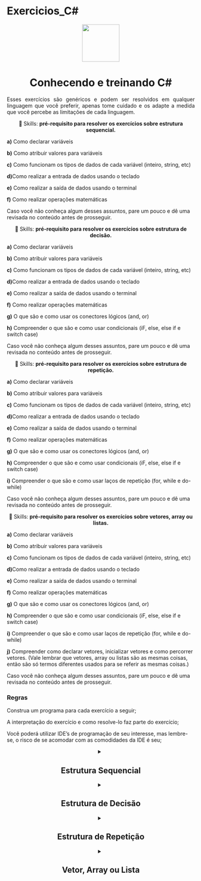 # Exercicios_C#          
 <div align="center">
<img src="https://user-images.githubusercontent.com/116441568/233223842-178c5b4f-ff74-4979-808e-68ec1ff51c29.jpg" width="100px" />
</div>
              

<h1 align="center">Conhecendo e treinando C#</h1>


<p align="justify">Esses exercícios são genéricos e podem ser resolvidos em qualquer linguagem que você preferir, apenas tome cuidado e os adapte a medida que você percebe as limitações de cada linguagem.</p>
<p align="center">
  💼 Skills: <strong>pré-requisito para resolver os exercícios sobre estrutura sequencial.</strong>
</p>

<p align="left">
<strong>  a)</strong> Como declarar variáveis
</p>
<p align="left">
<strong>  b)</strong> Como atribuir valores para variáveis
</p>
<p align="left">
<strong>  c)</strong> Como funcionam os tipos de dados de cada variável (inteiro, string, etc)
</p>
<p align="left">
 <strong> d)</strong>Como realizar a entrada de dados usando o teclado 
</p>
<p align="left">
 <strong> e)</strong> Como realizar a saída de dados usando o terminal
</p>
<p align="left">
 <strong> f)</strong> Como realizar operações matemáticas
</p>
<p>Caso você não conheça algum desses assuntos, pare um pouco e dê uma revisada no conteúdo antes de prosseguir.</p>

<p align="center">
  💼 Skills: <strong>pré-requisito para resolver os exercícios sobre estrutura de decisão.</strong>
</p>

<p align="left">
<strong>  a)</strong> Como declarar variáveis
</p>
<p align="left">
<strong>  b)</strong> Como atribuir valores para variáveis
</p>
<p align="left">
<strong>  c)</strong> Como funcionam os tipos de dados de cada variável (inteiro, string, etc)
</p>
<p align="left">
 <strong> d)</strong>Como realizar a entrada de dados usando o teclado 
</p>
<p align="left">
 <strong> e)</strong> Como realizar a saída de dados usando o terminal
</p>
<p align="left">
 <strong> f)</strong> Como realizar operações matemáticas
</p>
<p align="left">
 <strong> g)</strong> O que são e como usar os conectores lógicos (and, or)
</p>
<p align="left">
 <strong> h)</strong> Compreender o que são e como usar condicionais (iF, else, else if e switch case)
</p>
<p>Caso você não conheça algum desses assuntos, pare um pouco e dê uma revisada no conteúdo antes de prosseguir.</p>

<p align="center">
  💼 Skills: <strong>pré-requisito para resolver os exercícios sobre estrutura de repetição.</strong>
</p>

<p align="left">
<strong>  a)</strong> Como declarar variáveis
</p>
<p align="left">
<strong>  b)</strong> Como atribuir valores para variáveis
</p>
<p align="left">
<strong>  c)</strong> Como funcionam os tipos de dados de cada variável (inteiro, string, etc)
</p>
<p align="left">
 <strong> d)</strong>Como realizar a entrada de dados usando o teclado 
</p>
<p align="left">
 <strong> e)</strong> Como realizar a saída de dados usando o terminal
</p>
<p align="left">
 <strong> f)</strong> Como realizar operações matemáticas
</p>
<p align="left">
 <strong> g)</strong> O que são e como usar os conectores lógicos (and, or)
</p>
<p align="left">
 <strong> h)</strong> Compreender o que são e como usar condicionais (iF, else, else if e switch case)
</p>
<p align="left">
 <strong> i)</strong> Compreender o que são e como usar laços de repetição (for, while e do-while)
</p>
<p>Caso você não conheça algum desses assuntos, pare um pouco e dê uma revisada no conteúdo antes de prosseguir.</p>

<p align="center">
  💼 Skills: <strong>pré-requisito para resolver os exercícios sobre vetores, array ou listas.</strong>
</p>

<p align="left">
<strong>  a)</strong> Como declarar variáveis
</p>
<p align="left">
<strong>  b)</strong> Como atribuir valores para variáveis
</p>
<p align="left">
<strong>  c)</strong> Como funcionam os tipos de dados de cada variável (inteiro, string, etc)
</p>
<p align="left">
 <strong> d)</strong>Como realizar a entrada de dados usando o teclado 
</p>
<p align="left">
 <strong> e)</strong> Como realizar a saída de dados usando o terminal
</p>
<p align="left">
 <strong> f)</strong> Como realizar operações matemáticas
</p>
<p align="left">
 <strong> g)</strong> O que são e como usar os conectores lógicos (and, or)
</p>
<p align="left">
 <strong> h)</strong> Compreender o que são e como usar condicionais (iF, else, else if e switch case)
</p>
<p align="left">
 <strong> i)</strong> Compreender o que são e como usar laços de repetição (for, while e do-while)
</p>
<p align="left">
 <strong> j)</strong> Compreender como declarar vetores, inicializar vetores e como percorrer vetores. (Vale lembrar que vetores, array ou listas são as mesmas coisas, então são só termos diferentes usados para se referir as mesmas coisas.)
</p>
<p>Caso você não conheça algum desses assuntos, pare um pouco e dê uma revisada no conteúdo antes de prosseguir.</p>

<h3>Regras</h3>

<p>Construa um programa para cada exercício a seguir;</p>
<p>A interpretação do exercício e como resolve-lo faz parte do exercício;</p>
<p>Você poderá utilizar IDE’s de programação de seu interesse, mas lembre-se, o risco de se acomodar com as comodidades da IDE é seu;</p>

<details>
<summary align = "center"> 
<h2 align = "center">Estrutura Sequencial</h2>
</summary>

<p align = "justify">
 <strong> 1. </strong> Faça um Programa que mostre a mensagem "Alo mundo" na tela.
</p>

<p align = "justify">
 <strong> 2. </strong> Faça um Programa que peça um número e então mostre a mensagem O número informado foi [número].
</p>

<p align = "justify">
 <strong> 3. </strong> Faça um Programa que peça dois números e imprima a soma.
</p>

<p align = "justify">
 <strong> 4. </strong> Faça um Programa que peça as 4 notas bimestrais e mostre a média.
</p>

<p align = "justify">
 <strong> 5. </strong> Faça um Programa que converta metros para centímetros.
</p>

<p align = "justify">
 <strong> 6. </strong> Faça um Programa que peça o raio de um círculo, calcule e mostre sua área.
</p>

<p align = "justify">
 <strong> 7. </strong> Faça um Programa que calcule a área de um quadrado, em seguida mostre o dobro desta área para o usuário.
</p>

<p align = "justify">
 <strong> 8. </strong> Faça um Programa que pergunte quanto você ganha por hora e o número de horas trabalhadas no mês. Calcule e mostre o total do seu salário no referido mês.
</p>

<p align = "justify">
 <strong> 9. </strong> Faça um Programa que peça a temperatura em graus Fahrenheit, transforme e mostre a temperatura em graus Celsius.
C = 5 * ((F-32) / 9).
</p>

<p align = "justify">
 <strong> 10. </strong> Faça um Programa que peça a temperatura em graus Celsius, transforme e mostre em graus Fahrenheit.
</p>

<p align = "justify">
 <strong> 11. </strong> Faça um Programa que peça 2 números inteiros e um número real. Calcule e mostre:
</p>
<p align="left">
 <strong> a) </strong> o produto do dobro do primeiro com metade do segundo .
</p>
<p align="left">
 <strong> b) </strong> a soma do triplo do primeiro com o terceiro.
</p>
<p align="left">
 <strong> c) </strong> o terceiro elevado ao cubo.
</p>

<p align = "justify">
 <strong> 12. </strong> Tendo como dados de entrada a altura de uma pessoa, construa um algoritmo que calcule seu peso ideal, usando a seguinte fórmula: (72.7*altura) - 58
</p>

<p align = "justify">
 <strong> 13. </strong> Tendo como dado de entrada a altura (h) de uma pessoa, construa um algoritmo que calcule seu peso ideal, utilizando as seguintes fórmulas:
<p>Para homens: (72.7*h) - 58</p>
<p>Para mulheres: (62.1*h) - 44.7</p>
</p>

<p align = "justify">
 <strong> 14. </strong> João Papo-de-Pescador, homem de bem, comprou um microcomputador para controlar o rendimento diário de seu trabalho. Toda vez que ele traz um peso de peixes maior que o estabelecido pelo regulamento de pesca do estado de São Paulo (50 quilos) deve pagar uma multa de R$ 4,00 por quilo excedente. João precisa que você faça um programa que leia a variável peso (peso de peixes) e calcule o excesso. Gravar na variável excesso a quantidade de quilos além do limite e na variável multa o valor da multa que João deverá pagar. Imprima os dados do programa com as mensagens adequadas.
</p>

<p align = "justify">
 <strong> 15. </strong> Faça um Programa que pergunte quanto você ganha por hora e o número de horas trabalhadas no mês. Calcule e mostre o total do seu salário no referido mês, sabendo-se que são descontados 11% para o Imposto de Renda, 8% para o INSS e 5% para o sindicato, faça um programa que nos dê:
</p>

<p align="left">
<strong>  a)</strong> salário bruto.
</p>
<p align="left">
<strong>  b)</strong> quanto pagou ao INSS.
</p>
<p align="left">
<strong>  c)</strong> quanto pagou ao sindicato.
</p>
<p align="left">
 <strong> d)</strong> quanto pagou de IR. 
</p>
<p align="left">
 <strong> e)</strong> desconto total.
</p>
<p align="left">
 <strong> f)</strong> o salário líquido.
 <p>-calcule os descontos e o salário líquido, conforme a tabela abaixo:</p>
 <pre>
<p>+ Salário Bruto : R$</p>
<p>- IR (11%) : R$</p>
<p>- INSS (8%) : R$</p>
<p>- Sindicato ( 5%) : R$</p>
<p>= Salário Liquido : R$</p>
<p><strong>Obs.:</strong> Salário Bruto - Descontos = Salário Líquido.</p>
 </pre>
<p align = "justify">
 <strong> 16. </strong> Faça um programa para uma loja de tintas. O programa deverá pedir o tamanho em metros quadrados da área a ser pintada. Considere que a cobertura da tinta é de 1 litro para cada 3 metros quadrados e que a tinta é vendida em latas de 18 litros, que custam R$ 80,00. Informe ao usuário a quantidades de latas de tinta a serem compradas e o preço total.
</p>

<p align = "justify">
 <strong> 17. </strong> Faça um Programa para uma loja de tintas. O programa deverá pedir o tamanho em metros quadrados da área a ser pintada. Considere que a cobertura da tinta é de 1 litro para cada 6 metros quadrados e que a tinta é vendida em latas de 18 litros, que custam R$ 80,00 ou em galões de 3,6 litros, que custam R$ 25,00.
Informe ao usuário as quantidades de tinta a serem compradas e os respectivos preços em 2 situações:
</p>

<p align="left">
<strong>  a)</strong> comprar apenas latas de 18 litros;
</p>
<p align="left">
<strong>  b)</strong> comprar apenas galões de 3,6 litros.
</p>

<p align = "justify">
 <strong> 18. </strong> Faça um programa que peça o tamanho de um arquivo para download (em MB) e a velocidade de um link de Internet (em Mbps), calcule e informe o tempo aproximado de download do arquivo usando este link (em minutos).
</p>

<p align = "justify">
 <strong> 19. </strong> Crie um programa que peça um número ao usuário e armazene ele na variável x. Depois peça outro número e armazene na variável y. Mostre esses números. Em seguida, faça com que x passe a ter o valor de y, e que y passe a ter o valor de x.
</p>
</details>
<details>
<summary align = "center">
<h2 align = "center">Estrutura de Decisão</h2>
</summary>

<p align = "justify">
 <strong> 1. </strong> Faça um Programa que peça dois números e imprima o maior deles.
</p>

<p align = "justify">
 <strong> 2. </strong> Faça um Programa que peça um valor e mostre na tela se o valor é positivo ou negativo.
</p>

<p align = "justify">
 <strong> 3. </strong> Faça um Programa que verifique se uma letra digitada é "F" ou "M". Conforme a letra escrever: F - Feminino, M - Masculino, Sexo Inválido.
</p>

<p align = "justify">
 <strong> 4. </strong> Faça um Programa que verifique se uma letra digitada é vogal ou consoante.
</p>

<p align = "justify">
 <strong> 5. </strong> Faça um programa para a leitura de duas notas parciais de um aluno. O programa deve calcular a média alcançada por aluno e apresentar:
 <pre>
 <p>A mensagem "Aprovado", se a média alcançada for maior ou igual a sete; </p>
 <p>A mensagem "Reprovado", se a média for menor do que sete; </p>
 <p>A mensagem "Aprovado com Distinção", se a média for igual a dez.</p>
</pre>
</p>
<p align = "justify">
 <strong> 6. </strong> Faça um Programa que leia três números e mostre o maior deles.
</p>

<p align = "justify">
 <strong> 7. </strong> Faça um Programa que leia três números e mostre o maior e o menor deles.
</p>

<p align = "justify">
 <strong> 8. </strong> Faça um programa que pergunte o preço de três produtos e informe qual produto você deve comprar, sabendo que a decisão é sempre pelo mais barato.
</p>

<p align = "justify">
 <strong> 9. </strong> Faça um Programa que leia três números e mostre-os em ordem decrescente.
</p>

<p align = "justify">
 <strong> 10. </strong> Faça um Programa que pergunte em que turno você estuda. Peça para digitar M-matutino ou V-Vespertino ou N- Noturno. Imprima a mensagem "Bom Dia!", "Boa Tarde!" ou "Boa Noite!" ou "Valor Inválido!", conforme o caso.
</p>
 
<p align = "justify">
 <strong> 11. </strong>  As organizações CSM resolveram dar um aumento de salário aos seus colaboradores e lhe contrataram para desenvolver o programa que calculará os reajustes. 
 Faça um programa que recebe o salário de um colaborador e o reajuste segundo o seguinte critério, baseado no salário atual:
 <pre>
 <p>Salários até R$ 280,00 (incluindo): aumento de 20%; </p>
 <p>Salários entre R$ 280,00 e R$700,00: aumento de 15%; </p>
 <p> Salários entre R$ 700,00 e R$ 1500,00: aumento de 10%;</p>
<p> Salários de R$ 1500,00 em diante: aumento de 5%.</p>
</pre>
<p align = "justify">Após o aumento ser realizado; informe na tela;</p>
<pre>
 <p>O salário antes do reajuste; </p>
 <p>O percentual de aumento aplicado; </p>
 <p> O valor do aumento;</p>
<p> O novo salário, após o aumento.  </p>
</pre>
</p>

<p align = "justify">
 <strong> 12. </strong>  Faça um programa para o cálculo de uma folha de pagamento, sabendo que os descontos são do imposto de Renda, INSS, Sindicato e que o FGTS corresponde a 11% do salário bruto, mas não é descontado (é a empresa que deposita).
O salário líquido corresponde ao salário bruto menos os descontos. O programa deverá pedir ao usuário o valor da sua hora e a quantidade de horas trabalhadas no mês.
<pre>
  <p>Desconto do IR; </p>
  <p> Salário Bruto ate R$900,00 (inclusive) – Isento; </p>
  <p>Salário Bruto de R$ 1500, 00 (inclusive) – desconto de 5%;</p><p> Salario bruto até R$ 2500,00 (Inclusive) – desconto de 10%;
  </p>
  <p>Salário bruto acima de 2500 – Desconto de 20%.</p>
</pre>
<palign = "justify">Imprima na tela as informações dispostas conforme o exemplo abaixo.</p>
<pre>
  <p>Salário bruto: R$ </p>
  <p>Desconto IR (5%): R$ </p>
  <p>Desconto INSS (10%): R$</p>
  <p>Desconto Sindicato (3%): R$  </p>
  <p>FGTS (11%) </p>
  <p>Desconto total: R$ </p>
  <p>Salário líquido: R$ </p>
</pre>
</p>

<p align = "justify">
 <strong> 13. </strong> Faça um Programa que leia um número e exiba o dia correspondente da semana. (1- Domingo , 2- Segunda, etc). Se digitar outro valor, deve aparecer “valor inválido.
</p>

<p align = "justify">
 <strong> 14. </strong>  Faça um programa que lê as duas notas parciais obtidas por um aluno numa disciplina ao longo de um semestre, e calcule a sua média. A atribuição de conceitos obedece à tabela abaixo: 
 <pre>
  <p>Média de aproveitamento: entre 9.0 e 10.0; Conceito: A </p>
  <p>Média de aproveitamento: entre 7.5 e 9.0; Conceito: B </p>
  <p>Média de aproveitamento: entre 6.0 e 7.5; Conceito: C </p>
  <p>Média de aproveitamento: entre 4.0 e 6.0; Conceito: D  </p>
  <p>Média de aproveitamento: entre 4.0 e 0.0; Conceito: E </p>
</pre> 
<p align = "justify">O algoritmo deve mostrar na tela as notas, a média, o conceito correspondente e a mensagem “APROVADO” se o conceito for A, B ou C ou “REPROVADO” se o conceito for D ou E.</p>
</p>

<p align = "justify">
 <strong> 15. </strong> Faça um programa que peça os 3 lados de um triângulo. O programa deverá informar se os valores podem ser um triângulo. Indique, caso os lados formem um triângulo, se o mesmo é: equilátero, isósceles ou escaleno. 
 <p>Dicas:</p>
 <pre>
  <p>Três lados formam um triangulo quando a soma de quaisquer dos dois lados é maior que o terceiro; </p>
  <p>Triângulo Equilátero: três lados iguais; </p>
  <p>Triângulo Isósceles: quaisquer dois lados iguais;</p>
  <p>Triângulo Escaleno: três lados diferentes.</p>
</pre>
</p>

<p align = "justify">
 <strong> 16. </strong>  Faça um programa que calcule as raízes de uma equação do segundo grau, na forma ax^2 + bx + c. O programa deverá pedir os valores de a, b e c e fazer as consistências, informando ao usuário nas seguintes situações:
<pre>
  <p>Se o usuário informar o valor de A igual a zero. a equação não e do segundo grau e o programa não deve fazer pedir os demais valores, sendo encerrado;</p>
  <p>Se o delta calculado for negativo, a equação não possui raízes reais. Informe ao usuário e encerre o programa;</p>
  <p> Se o delta calculado for igual a zero a equação possui apenas uma raiz real, informe ao usuário;</p>
  <p>Se o delta for positivo, a equação possui duas raízes reais, informe-as ao usuário; </p>
</pre>   
</p>

<p align = "justify">
 <strong> 17. </strong> Faça um Programa que peça um número correspondente a um determinado ano e em seguida informe se este ano é ou não bissexto.
</p>

<p align = "justify">
 <strong> 18. </strong> . Faça um Programa que peça um número inteiro e determine se ele e par ou ímpar.
</p>

<p align = "justify">
 <strong> 19. </strong> . Faça um Programa que peça uma data no formato dd/mm/aaaa e determine se a mesma é uma data válida.
 </p>

 <p align = "justify">
 <strong> 20. </strong>Faça um Programa que leia 2 números e em seguida pergunte ao usuário qual operação ele deseja realizar. O resultado da operação deve ser acompanhado de uma frase que diga se o número é par ou ímpar e positivo ou negativo
</p>

 <p align = "justify">
 <strong> 21. </strong> Faça um Programa que leia um número inteiro menor que 1000 e imprima a quantidade de centenas, dezenas e unidades do mesmo.Exemplo:326 = 3 centenas, 2 dezenas e 6 unidades
</p>

<p align = "justify">
 <strong> 22. </strong> Faça um programa que faça 5 perguntas para uma pessoa sobre um crime. As perguntas são:
<pre>
  <p>“Telefonou para a vítima? “ </p>
  <p>“Esteve no local do crime?” </p>
  <p>“Mora perto da vítima? “</p>
  <p>“Devia para a vítima? “</p>
  <p>“Já trabalhou com a vítima? “</p>
</pre>
<p align = "justify">O programa deve no final emitir uma classificação sobre a participação da pessoa no crime. Se a pessoa responder positivamente a 2 questões ela deve ser classificada como “Suspeita”, entre 3 e 4 como “Cúmplice” e 5 como “Assassino“. Caso contrário, ele será classificado como “Inocente“.</p>
</p>

<p align = "justify">
 <strong> 23. </strong> Um posto está vendendo combustíveis com a seguinte tabela de descontos: 
<p>Álcool:</p>
<pre>
  <p>Até 20 litros: desconto de 3% por litro;</p>
  <p>Acima de 20 litros: Desconto de 5% por litro 99.</p>
</pre>
<p>Gasolina:</p>
<pre>
  <p>Até 20 litros: desconto de 4% por litro</p>
  <p>Acima de 20 litros, desconto de 6% por litro</p>
</pre>
<p align = "justify">Escreva um algoritmo que leia o número de litros vendidos, o tipo de combustível (codificado da seguinte forma: A-álcool. G-gasolina), calcule e imprima o valor a ser pago pelo cliente.</p>
</p>

<p align = "justify">
 <strong> 24. </strong>Faça um Programa para um caixa eletrônico. O programa deverá perguntar ao usuário a valor do saque e depois informar quantas notas de cada valor serão fornecidas. As notas disponíveis serão as de 1, 5, 10, 50 e 100 reais. O valor mínimo é de 10 reais e o máximo de 600 reais. O programa não deve se preocupar com a quantidade de notas existentes na máquina.
<pre>
  <p>Exemplo 1: Para sacar a quantia de 256 reais, o programa fornece duas notas de 100, uma nota de 50, uma nota de 5 e uma nota de 1;</p>
  <p>Exemplo 2: Para sacar a quantia de 399 reais, o programa fornece três notas de 100, uma nota de 50, quatro notas de 10, uma nota de 5 e quatro notas de 1.</p>
</pre>
</p>

<p align = "justify">
 <strong> 25. </strong> Para doar sangue é necessário ter entre 18 e 67 anos. Faça um aplicativo que pergunte a idade de uma pessoa e diga se ela pode doar sangue ou não. Use alguns dos operadores lógicos OU (||) e E (&&).  
</p>

<p align = "justify">
 <strong> 26. </strong>  Uma fruteira está vendendo frutas com a seguinte tabela de preços:
<pre>
  <p>Até 5 Kg de morango: R$ 2,50 por Kg </p>
  <p>Acima de 5 Kg de morango: R$ 2,20 por Kg</p>
  <p>Até 5 Kg de maçã: R$ 1,80 por Kg </p>
  <p>Acima de 5 Kg de maçã: R$ 1,50 por Kg</p>
</pre>
<p align = "justify">Se o cliente comprar mais de 8 Kg em frutas ou o valor total da compra ultrapassar R$ 25,00, receberá ainda um desconto de 10% sobre este total. Escreva um algoritmo para ler a quantidade (em Kg) de morangos e a quantidade (em Kg) de maças adquiridas e escreva o valor a ser pago pelo cliente.</p>
</p>

<p align = "justify">
 <strong> 27. </strong>O Hipermercado Tabajara está com uma promoção de carnes que é imperdível. Confira:
<pre>
  <p>Até 5 Kg de File Duplo: R$ 4,90 por Kg </p>
  <p>Acima de 5 Kg de File Duplo: R$ 5,80 por Kg</p>
  <p>Até 5 Kg de Alcatra: R$  5,90 por Kg </p>
  <p>Acima de 5 Kg de Alcatra: R$ 6,80 por Kg</p>
  <p>Até 5 Kg de Picanha: R$  6,90 por Kg </p>
  <p>Acima de 5 Kg de Picanha: R$ 7,80 por Kg</p>
</pre>
<p align = "justify">Para atender a todos os clientes, cada cliente poderá levar apenas um dos tipos de carne da promoção, porém não há limites para a quantidade de carne por cliente. Se compra for feita no cartão Tabajara o cliente receberá ainda um desconto de 5% sobre o total da compra. Escreva um programa que peça o tipo e a quantidade de carne comprada pelo usuário e gere um cupom fiscal, contendo as informações da compra: tipo e quantidade de carne, preço total, tipo de pagamento, valor do desconto e valor a pagar.</p>
</p>
</details>

<details>
<summary align = "center">
<h2 align = "center">Estrutura de Repetição</h2>
</summary>

<p align = "justify">
 <strong> 1. </strong> Faça um programa que peça uma nota, entre zero e dez. Mostre uma mensagem caso o valor seja inválido e continue pedindo até que o usuário informe um valor válido.
</p>

<p align = "justify">
 <strong> 2. </strong> Faça um programa que leia um nome de usuário e a sua senha e não aceite a senha igual ao nome do usuário, mostrando uma mensagem de erro e voltando a pedir as informações.
</p>

<p align = "justify">
 <strong> 3. </strong> Faça um programa que leia e valide as seguintes informações:
  <pre>
 <p>Nome: maior que 3 caracteres; </p>
 <p>Idade: entre 0 e 150; </p>
 <p> Salário: maior que zero;</p>
 <p> Sexo: 'f' ou 'm';</p>
 <p> Estado Civil: 's', 'c', 'v', 'd';</p>
</pre>
</p>

<p align = "justify">
 <strong> 4. </strong> Supondo que a população de um país A seja da ordem de 80000 habitantes com uma taxa anual de crescimento de 3% e que a população de B seja 200000 habitantes com uma taxa de crescimento de 1.5%. Faça um programa que calcule e escreva o número de anos necessários para que a população do país A ultrapasse ou iguale a população do país B, mantidas as taxas de crescimento.
</p>

<p align = "justify">
 <strong> 5. </strong> Altere o programa anterior permitindo ao usuário informar as populações e as taxas de crescimento iniciais. Valide a entrada e permita repetir a operação.
</p>
<p align = "justify">
 <strong> 6. </strong> Faça um programa que imprima na tela os números de 1 a 20, um abaixo do outro. Depois modifique o programa para que ele mostre os números um ao lado do outro.
</p>

<p align = "justify">
 <strong> 7. </strong> Faça um programa que leia 5 números e informe o maior número.
</p>

<p align = "justify">
 <strong> 8. </strong> Faça um programa que leia 5 números e informe a soma e a média dos números.
</p>

<p align = "justify">
 <strong> 9. </strong> Faça um programa que imprima na tela apenas os números ímpares entre 1 e 50.
</p>

<p align = "justify">
 <strong> 10. </strong> Faça um programa que receba dois números inteiros e gere os números inteiros que estão no intervalo compreendido por eles.
</p>
 
<p align = "justify">
 <strong> 11. </strong> Altere o programa anterior para mostrar no final a soma dos números.
</p>

<p align = "justify">
 <strong> 12. </strong> Desenvolva um gerador de tabuada, capaz de gerar a tabuada de qualquer número inteiro entre 1 a 10. O usuário deve informar de qual numero ele deseja ver a tabuada. A saída deve ser conforme o exemplo abaixo:
<pre>
  <p>Tabuada de 5: </p>
  <p> 5 X 1 = 5 </p>
  <p>5 X 2 = 10</p>
  <p> ...</p>
  <p>5 X 10 = 50</p>
</pre>
</p>

<p align = "justify">
 <strong> 13. </strong> Faça um programa que peça dois números, base e expoente, calcule e mostre o primeiro número elevado ao segundo número. Não utilize a função de potência da linguagem.
</p>

<p align = "justify">
 <strong> 14. </strong> Faça um programa que peça 10 números inteiros, calcule e mostre a quantidade de números pares e a quantidade de números impares.
</p>

<p align = "justify">
 <strong> 15. </strong> A série de Fibonacci é formada pela seqüência 1,1,2,3,5,8,13,21,34,55,... Faça um programa capaz de gerar a série até o n−ésimo termo. 
</p>

<p align = "justify">
 <strong> 16. </strong>  A série de Fibonacci é formada pela seqüência 0,1,1,2,3,5,8,13,21,34,55,... Faça um programa que gere a série até que o valor seja maior que 500.
</p>

<p align = "justify">
 <strong> 17. </strong> Faça um programa que calcule o fatorial de um número inteiro fornecido pelo usuário. Ex.: 5!=5.4.3.2.1=120
</p>

<p align = "justify">
 <strong> 18. </strong> . Faça um programa que, dado um conjunto de N números, determine o menor valor, o maior valor e a soma dos valores.
</p>

<p align = "justify">
 <strong> 19. </strong> . Altere o programa anterior para que ele aceite apenas números entre 0 e 1000.
 </p>

 <p align = "justify">
 <strong> 20. </strong>Altere o programa de cálculo do fatorial, permitindo ao usuário calcular o fatorial várias vezes e limitando o fatorial a números inteiros positivos e menores que 16.
</p>

 <p align = "justify">
 <strong> 21. </strong> Faça um programa que peça um número inteiro e determine se ele é ou não um número primo. Um número primo é aquele que é divisível somente por ele mesmo e por 1.
</p>

<p align = "justify">
 <strong> 22. </strong> Altere o programa de cálculo dos números primos, informando, caso o número não seja primo, por quais número ele é divisível.
</p>

<p align = "justify">
 <strong> 23. </strong> Faça um programa que mostre todos os primos entre 1 e N sendo N um número inteiro fornecido pelo usuário. O programa deverá mostrar também o número de divisões que ele executou para encontrar os números primos. Serão avaliados o funcionamento, o estilo e o número de testes (divisões) executados.
</p>

<p align = "justify">
 <strong> 24. </strong>Faça um programa que calcule o mostre a média aritmética de N notas.
</p>

<p align = "justify">
 <strong> 25. </strong> Faça um programa que peça para n pessoas a sua idade, ao final o programa devera verificar se a média de idade da turma varia entre 0 e 25,26 e 60 e maior que 60; e então, dizer se a turma é jovem, adulta ou idosa, conforme a média calculada.  
</p>

<p align = "justify">
 <strong> 26. </strong>  Numa eleição existem três candidatos. Faça um programa que peça o número total de eleitores. Peça para cada eleitor votar e ao final mostrar o número de votos de cada candidato.
</p>

<p align = "justify">
 <strong> 27. </strong>Faça um programa que calcule o número médio de alunos por turma. Para isto, peça a quantidade de turmas e a quantidade de alunos para cada turma. As turmas não podem ter mais de 40 alunos.
</p>

<p align = "justify">
 <strong> 28. </strong>Faça um programa que calcule o valor total investido por um colecionador em sua coleção de CDs e o valor médio gasto em cada um deles. O usuário deverá informar a quantidade de CDs e o valor para em cada um.
</p>

<p align = "justify">
 <strong> 29. </strong>O Sr. Manoel Joaquim possui uma grande loja de artigos de R$ 1,99, com cerca de 10 caixas. Para agilizar o cálculo de quanto cada cliente deve pagar ele desenvolveu um tabela que contém o número de itens que o cliente comprou e ao lado o valor da conta. Desta forma a atendente do caixa precisa apenas contar quantos itens o cliente está levando e olhar na tabela de preços. Você foi contratado para desenvolver o programa que monta esta tabela de preços, que conterá os preços de 1 até 50 produtos, conforme o exemplo abaixo:
 <pre>
  <p>Lojas Quase Dois - Tabela de preços </p>
  <p>1 - R$ 1.99 </p>
  <p>2 - R$ 3.98</p>
  <p> ...</p>
  <p>50 - R$ 99.50</p>
</pre>
</p>

<p align = "justify">
 <strong> 30. </strong>O Sr. Manoel Joaquim acaba de adquirir uma panificadora e pretende implantar a metodologia da tabelinha, que já é um sucesso na sua loja de 1,99. Você foi contratado para desenvolver o programa que monta a tabela de preços de pães, de 1 até 50 pães, a partir do preço do pão informado pelo usuário, conforme o exemplo abaixo:
 <pre>
  <p>Preço do pão: R$ 0.18 </p>
  <p>Panificadora Pão de Ontem - Tabela de preços </p>
  <p>1 - R$ 0.18</p>
  <p>2 - R$ 0.36</p>
  <p>...</p>
  <p>50 - R$ 9.00</p>
</pre>
</p>

<p align = "justify">
 <strong> 31. </strong>O Sr. Manoel Joaquim expandiu seus negócios para além dos negócios de 1,99 e agora possui uma loja de conveniências. Faça um programa que implemente uma caixa registradora rudimentar. O programa deverá receber um número desconhecido de valores referentes aos preços das mercadorias. Um valor zero deve ser informado pelo operador para indicar o final da compra. O programa deve então mostrar o total da compra e perguntar o valor em dinheiro que o cliente forneceu, para então calcular e mostrar o valor do troco. Após esta operação, o programa deverá voltar ao ponto inicial, para registrar a próxima compra. A saída deve ser conforme o exemplo abaixo:
<pre>
  <p>Lojas Tabajara </p>
  <p>Produto 1: R$ 2.20 </p>
  <p>Produto 2: R$ 5.80</p>
  <p>Produto 3: R$ 0</p>
  <p>Total: R$ 9.00</p>
  <p>Dinheiro: R$ 20.00</p>
  <p>Troco: R$ 11.00</p>
  <p>...</p>
</pre>
</p>

<p align = "justify">
 <strong> 32. </strong>Faça um programa que calcule o fatorial de um número inteiro fornecido pelo usuário. Ex.: 5!=5.4.3.2.1=120. A saída deve ser conforme o exemplo abaixo:
<pre>
  <p>Fatorial de: 5 </p>
  <p>5! =  5 . 4 . 3 . 2 . 1 = 120 </p>
</pre>
</p>

<p align = "justify">
 <strong> 33. </strong>O Departamento Estadual de Meteorologia lhe contratou para desenvolver um programa que leia as um conjunto indeterminado de temperaturas, e informe ao final a menor e a maior temperaturas informadas, bem como a média das temperaturas.
</p>

<p align = "justify">
 <strong> 34. </strong>Os números primos possuem várias aplicações dentro da Computação, por exemplo na Criptografia. Um número primo é aquele que é divisível apenas por um e por ele mesmo. Faça um programa que peça um número inteiro e determine se ele é ou não um número primo.
</p>

<p align = "justify">
 <strong> 35. </strong>Encontrar números primos é uma tarefa difícil. Faça um programa que gera uma lista dos números primos existentes entre 1 e um número inteiro informado pelo usuário.
</p>

<p align = "justify">
 <strong> 36. </strong>Desenvolva um programa que faça a tabuada de um número qualquer inteiro que será digitado pelo usuário, mas a tabuada não deve necessariamente iniciar em 1 e terminar em 10, o valor inicial e final devem ser informados também pelo usuário, conforme exemplo abaixo:
<pre>
  <p>Montar a tabuada de: 5 </p>
  <p>Começar por: 4 </p>
  <p>Terminar em: 7</p>
  <p>Vou montar a tabuada de 5 começando em 4 e terminando em 7:</p>
  <p>5 X 4 = 20</p>
  <p>5 X 5 = 25</p>
  <p>5 X 6 = 30</p>
  <p>5 X 7 = 35</p>
</pre>
<p>Obs: Você deve verificar se o usuário não digitou o final menor que o inicial.</p>
</p>

<p align = "justify">
 <strong> 37. </strong>Uma academia deseja fazer um senso entre seus clientes para descobrir o mais alto, o mais baixo, a mais gordo e o mais magro, para isto você deve fazer um programa que pergunte a cada um dos clientes da academia seu código, sua altura e seu peso. O final da digitação de dados deve ser dada quando o usuário digitar 0 (zero) no campo código. Ao encerrar o programa também deve ser informados os códigos e valores do clente mais alto, do mais baixo, do mais gordo e do mais magro, além da média das alturas e dos pesos dos clientes.
</p>

<p align = "justify">
 <strong> 38. </strong>Um funcionário de uma empresa recebe aumento salarial anualmente: Sabe-se que:
<pre>
  <p align = "justify">Esse funcionário foi contratado em 1995, com salário inicial de R$ 1.000,00; </p>
  <p align = "justify">Em 1996 recebeu aumento de 1,5% sobre seu salário inicial; </p>
  <p align = "justify">A partir de 1997 (inclusive), os aumentos salariais sempre correspondem ao dobro do percentual do ano anterior. Faça um programa que determine o salário atual desse funcionário. Após concluir isto, altere o programa permitindo que o usuário digite o salário inicial do funcionário.</p>
</pre>
</p>

<p align = "justify">
 <strong> 39. </strong>Faça um programa que leia dez conjuntos de dois valores, o primeiro representando o número do aluno e o segundo representando a sua altura em centímetros. Encontre o aluno mais alto e o mais baixo. Mostre o número do aluno mais alto e o número do aluno mais baixo, junto com suas alturas.
</p>

<p align = "justify">
 <strong> 40. </strong>Foi feita uma estatística em cinco cidades brasileiras para coletar dados sobre acidentes de trânsito. Foram obtidos os seguintes dados:
<pre>
  <p align = "justify">Código da cidade;</p>
  <p align = "justify">Número de veículos de passeio (em 1999); </p>
  <p align = "justify">Número de acidentes de trânsito com vítimas (em 1999).</p>
  <p>Deseja-se saber:</p>
  <p align = "justify">Qual o maior e menor índice de acidentes de transito e a que cidade pertence;</p>
  <p align = "justify">Qual a média de veículos nas cinco cidades juntas;</p>
  <p align = "justify">Qual a média de acidentes de trânsito nas cidades com menos de 2.000 veículos de passeio.</p>
</pre>
</p>

<p align = "justify">
 <strong> 41. </strong>Faça um programa que receba o valor de uma dívida e mostre uma tabela com os seguintes dados: valor da dívida, valor dos juros, quantidade de parcelas e valor da parcela.
<pre>
  <p>Os juros e a quantidade de parcelas seguem a tabela abaixo:</p>
  <p align = "justify">Quantidade de Parcelas  % de Juros sobre o valor inicial da dívida</p>
  <p align = "justify">1       0 </p>
  <p align = "justify">3       10</p>
  <p align = "justify">6       15</p>
  <p align = "justify">9       20</p>
  <p align = "justify">12      25</p>
  <p>Exemplo de saída do programa:</p>
  <p align = "justify">Valor da Dívida Valor dos Juros Quantidade de Parcelas  Valor da Parcela</p>
  <p align = "justify">R$ 1.000,00     0               1</p>
  <p align = "justify">R$  1.000,00</p>
  <p align = "justify">R$ 1.100,00     100             3</p>
  <p align = "justify">R$    366,00</p>
  <p align = "justify">R$ 1.150,00     150             6</p>
  <p align = "justify">R$    191,67</p>
</pre>
</p>

<p align = "justify">
 <strong> 42. </strong>Faça um programa que leia uma quantidade indeterminada de números positivos e conte quantos deles estão nos seguintes intervalos: [0-25], [26-50], [51-75] e [76-100]. A entrada de dados deverá terminar quando for lido um número negativo.
</p>

<p align = "justify">
 <strong> 43. </strong>O cardápio de uma lanchonete é o seguinte: 
<pre>
  <p align = "justify">Especificação   Código  Preço</p>
  <p align = "justify">Cachorro Quente 100     R$ 1,20</p>
  <p align = "justify">Bauru Simples   101     R$ 1,30</p>
  <p align = "justify">Bauru com ovo   102     R$ 1,50</p>
  <p align = "justify">Hambúrguer      103     R$ 1,20</p>
  <p align = "justify">Cheeseburguer   104     R$ 1,30</p>
  <p align = "justify">Refrigerante    105     R$ 1,00</p>
</pre>
<p align = "justify">Faça um programa que leia o código dos itens pedidos e as quantidades desejadas. Calcule e mostre o valor a ser pago por item (preço * quantidade) e o total geral do pedido. Considere que o cliente deve informar quando o pedido deve ser encerrado.</p>
</p>

<p align = "justify">
 <strong> 44. </strong>Em uma eleição presidencial existem quatro candidatos. Os votos são informados por meio de código. Os códigos utilizados são: 
<pre>
  <p align = "justify">1, 2, 3, 4  - Votos para os respectivos candidatos 
(você deve montar a tabela ex: 1 - Jose/ 2- João/etc)</p>
  <p align = "justify">5 - Voto Nulo</p>
  <p align = "justify">6 - Voto em Branco</p>
</pre>
 <p>Faça um programa que calcule e mostre:</p>
 <pre>
<p align = "justify">O total de votos para cada candidato;</p>
  <p align = "justify">O total de votos nulos;</p>
  <p align = "justify">O total de votos em branco;</p>
  <p align = "justify">A percentagem de votos nulos sobre o total de votos;</p>
  <p align = "justify">A percentagem de votos em branco sobre o total de votos.</p>
  </pre>
<p align = "justify">Para finalizar o conjunto de votos tem-se o valor zero.</p>
</p>

<p align = "justify">
 <strong> 45. </strong>Desenvolver um programa para verificar a nota do aluno em uma prova com 10 questões, o programa deve perguntar ao aluno a resposta de cada questão e ao final comparar com o gabarito da prova e assim calcular o total de acertos e a nota (atribuir 1 ponto por resposta certa). Após cada aluno utilizar o sistema deve ser feita uma pergunta se outro aluno vai utilizar o sistema. Após todos os alunos terem respondido informar:
 <p align="left">
<strong>  a)</strong> Maior e Menor Acerto;
</p>
<p align="left">
<strong>  b)</strong> Total de Alunos que utilizaram o sistema;
</p>
<p align="left">
<strong>  c)</strong> A Média das Notas da Turma.
</p>
<pre>
  <p align = "justify">Gabarito da Prova:</p>
  <p align = "justify">01 - A</p>
  <p align = "justify">02 - B</p>
  <p align = "justify">03 - C</p>
  <p align = "justify">04 - D</p>
  <p align = "justify">05 - E</p>
  <p align = "justify">06 - E</p>
  <p align = "justify">07 - D</p>
  <p align = "justify">08 - C</p>
  <p align = "justify">09 - B</p>
  <p align = "justify">10 - A</p>
</pre>
<p align = "justify">Após concluir isto você poderia incrementar o programa permitindo que o professor digite o gabarito da prova antes dos alunos usarem o programa.</p>
</p>

<p align = "justify">
 <strong> 46. </strong>Em uma competição de salto em distância cada atleta tem direito a cinco saltos. No final da série de saltos de cada atleta, o melhor e o pior resultados são eliminados. O seu resultado fica sendo a média dos três valores restantes. Você deve fazer um programa que receba o nome e as cinco distâncias alcançadas pelo atleta em seus saltos e depois informe a média dos saltos conforme a descrição acima informada (retirar o melhor e o pior salto e depois calcular a média). Faça uso de uma lista para armazenar os saltos. Os saltos são informados na ordem da execução, portanto não são ordenados. O programa deve ser encerrado quando não for informado o nome do atleta. A saída do programa deve ser conforme o exemplo abaixo:
<pre>
  <p align = "justify">Atleta: Rodrigo Curvêllo</p>
  <p align = "justify">Primeiro Salto: 6.5 m</p>
  <p align = "justify">Segundo Salto: 6.1 m</p>
  <p align = "justify">Terceiro Salto: 6.2 m</p>
  <p align = "justify">Quarto Salto: 5.4 m</p>
  <p align = "justify">Quinto Salto: 5.3 m</p>
  <p align = "justify">Melhor salto:  6.5 m</p>
  <p align = "justify">Pior salto: 5.3 m</p>
  <p align = "justify">Média dos demais saltos: 5.9 m</p>
  <p align = "justify">Resultado final:</p>
  <p align = "justify">Rodrigo Curvêllo: 5.9 m</p>
</pre>

<p align = "justify">
 <strong> 47. </strong>Em uma competição de ginástica, cada atleta recebe votos de sete jurados. A melhor e a pior nota são eliminadas. A sua nota fica sendo a média dos votos restantes. Você deve fazer um programa que receba o nome do ginasta e as notas dos sete jurados alcançadas pelo atleta em sua apresentação e depois informe a sua média, conforme a descrição acima informada (retirar o melhor e o pior salto e depois calcular a média com as notas restantes). As notas não são informados ordenadas. Um exemplo de saída do programa deve ser conforme o exemplo abaixo:
<pre>
  <p align = "justify">Atleta: Aparecido Parente</p>
  <p align = "justify">Nota: 9.9</p>
  <p align = "justify">Nota: 7.5</p>
  <p align = "justify">Nota: 9.5</p>
  <p align = "justify">Nota: 8.5</p>
  <p align = "justify">Nota: 9.0</p>
  <p align = "justify">Nota: 8.5</p>
  <p align = "justify">Nota: 9.7</p>
</pre>
<pre><p align = "justify">Resultado final:</p>
  <p align = "justify">Atleta: Aparecido Parente</p>
  <p align = "justify">Melhor nota: 9.9</p>
  <p align = "justify">Pior nota: 7.5</p>
  <p align = "justify">Média: 9,04</p>
  </pre>

<p align = "justify">
 <strong> 48. </strong>Faça um programa que peça um numero inteiro positivo e em seguida mostre este numero invertido.
 </p>
 <p>Exemplo:</p>
 <pre>
 <p>12376489</p>
 <p>=> 98467321</p>
 </pre>

<p align = "justify">
 <strong> 49. </strong>Faça um programa que mostre os n termos da Série a seguir:
 <pre><p>S = 1/1 + 2/3 + 3/5 + 4/7 + 5/9 + ... + n/m.</p>
 </pre>
 <p>Imprima no final a soma da série.</p>
 </p>
 
 <p align = "justify">
 <strong> 50. </strong>Sendo H= 1 + 1/2 + 1/3 + 1/4 + ... + 1/N, Faça um programa que calcule o valor de H com N termos.
 </p>
</details>


<details>
<summary align = "center">
<h2 align = "center">Vetor, Array ou Lista</h2>
</summary>

<p align = "justify">
 <strong> 1. </strong> Faça um Programa que leia um vetor de 5 números inteiros e mostre-os.
</p>

<p align = "justify">
 <strong> 2. </strong> Faça um Programa que leia um vetor de 10 números reais e mostre-os na ordem inversa.
</p>

<p align = "justify">
 <strong> 3. </strong> Faça um Programa que leia 4 notas, mostre as notas e a média na tela.
</p>

<p align = "justify">
 <strong> 4. </strong> Faça um Programa que leia um vetor de 10 caracteres, e diga quantas consoantes foram lidas. Imprima as consoantes.
</p>

<p align = "justify">
 <strong> 5. </strong> Faça um Programa que leia 20 números inteiros e armazene-os num vetor. Armazene os números pares no vetor PAR e os números IMPARES no vetor impar. Imprima os três vetores.
</p>
<p align = "justify">
 <strong> 6. </strong> Leia um vetor de 40 posições e atribua valor 0 para todos os elementos que possuírem valores negativos.
</p>

<p align = "justify">
 <strong> 7. </strong> Faça um Programa que leia um vetor de 5 números inteiros, mostre a soma, a multiplicação e os números.
</p>

<p align = "justify">
 <strong> 8. </strong> Faça um Programa que peça a idade e a altura de 5 pessoas, armazene cada informação no seu respectivo vetor. Imprima a idade e a altura na ordem inversa a ordem lida.
</p>

<p align = "justify">
 <strong> 9. </strong> Faça um Programa que leia um vetor A com 10 números inteiros, calcule e mostre a soma dos quadrados dos elementos do vetor.
</p>

<p align = "justify">
 <strong> 10. </strong> Faça um Programa que leia dois vetores com 10 elementos cada. Gere um terceiro vetor de 20 elementos, cujos valores deverão ser compostos pelos elementos intercalados dos dois outros vetores.
</p>
 
<p align = "justify">
 <strong> 11. </strong> Altere o programa anterior, intercalando 3 vetores de 10 elementos cada.
</p>

<p align = "justify">
 <strong> 12. </strong> Foram anotadas as idades e alturas de 30 alunos. Faça um Programa que determine quantos alunos com mais de 13 anos possuem altura inferior à média de altura desses alunos.
</p>

<p align = "justify">
 <strong> 13. </strong> Faça um programa que receba a temperatura média de cada mês do ano e armazene-as em uma lista. Após isto, calcule a média anual das temperaturas e mostre todas as temperaturas acima da média anual, e em que mês elas ocorreram (mostrar o mês por extenso: 1 – Janeiro, 2 – Fevereiro, . . . ).
</p>

<p align = "justify">
 <strong> 14. </strong> Utilizando listas faça um programa que faça 5 perguntas para uma pessoa sobre um crime. As perguntas são:
 <pre>
  <p>"Telefonou para a vítima?" </p>
  <p>"Esteve no local do crime?" </p>
  <p>"Mora perto da vítima?"</p>
  <p>"Devia para a vítima?"</p>
  <p>"Já trabalhou com a vítima?"</p>
</pre>
O programa deve no final emitir uma classificação sobre a participação da pessoa no crime. Se a pessoa responder positivamente a 2 questões ela deve ser classificada como "Suspeita", entre 3 e 4 como "Cúmplice" e 5 como "Assassino". Caso contrário, ele será classificado como "Inocente".
</p>

<p align = "justify">
 <strong> 15. </strong> Faça um programa que leia um número indeterminado de valores, correspondentes a notas, encerrando a entrada de dados quando for informado um valor igual a -1 (que não deve ser armazenado). Após esta entrada de dados, faça:
 <pre>
  <p><strong> a. </strong>Mostre a quantidade de valores que foram lidos; </p>
  <p><strong> b. </strong>Exiba todos os valores na ordem em que foram informados, um ao lado do outro; </p>
  <p><strong> c. </strong>Exiba todos os valores na ordem inversa à que foram informados, um abaixo do outro;</p>
  <p><strong> d. </strong>Calcule e mostre a soma dos valores;</p>
  <p><strong> e. </strong>Calcule e mostre a média dos valores;</p>
  <p><strong> f. </strong>Calcule e mostre a quantidade de valores acima da média calculada;</p>
  <p><strong> g. </strong>Calcule e mostre a quantidade de valores abaixo de sete;</p>
  <p><strong> h. </strong>Encerre o programa com uma mensagem;</p>
</pre>
</p>

<p align = "justify">
 <strong> 16. </strong>  Utilize uma lista para resolver o problema a seguir. Uma empresa paga seus vendedores com base em comissões. O vendedor recebe $200 por semana mais 9 por cento de suas vendas brutas daquela semana. Por exemplo, um vendedor que teve vendas brutas de $3000 em uma semana recebe $200 mais 9 por cento de $3000, ou seja, um total de $470. Escreva um programa (usando um array de contadores) que determine quantos vendedores receberam salários nos seguintes intervalos de valores:
 <pre>
  <p><strong> a. </strong>$200 - $299 </p>
  <p><strong> b. </strong>$300 - $399 </p>
  <p><strong> c. </strong>$400 - $499</p>
  <p><strong> d. </strong>$500 - $599</p>
  <p><strong> e. </strong>$600 - $699</p>
  <p><strong> f. </strong>$700 - $799</p>
  <p><strong> g. </strong>$800 - $899</p>
  <p><strong> h. </strong>$900 - $999</p>
  <p><strong> i. </strong>$1000 em diante</p>
</pre>
Desafio: Crie ma fórmula para chegar na posição da lista a partir do salário, sem fazer vários ifs aninhados.
</p>

<p align = "justify">
 <strong> 17. </strong> Em uma competição de salto em distância cada atleta tem direito a cinco saltos. O resultado do atleta será determinado pela média dos cinco valores restantes. Você deve fazer um programa que receba o nome e as cinco distâncias alcançadas pelo atleta em seus saltos e depois informe o nome, os saltos e a média dos saltos. O programa deve ser encerrado quando não for informado o nome do atleta. A saída do programa deve ser conforme o exemplo abaixo:
 <pre>
Atleta: Rodrigo Curvêllo
 
Primeiro Salto: 6.5 m
Segundo Salto: 6.1 m
Terceiro Salto: 6.2 m
Quarto Salto: 5.4 m
Quinto Salto: 5.3 m

Resultado final:
Atleta: Rodrigo Curvêllo
Saltos: 6.5 - 6.1 - 6.2 - 5.4 - 5.3
Média dos saltos: 5.9 m
</pre>
</p>

<p align = "justify">
 <strong> 18. </strong>Uma empresa de pesquisas precisa tabular os resultados da seguinte enquete feita a um grande quantidade de organizações:
<pre>
"Qual o melhor Sistema Operacional para uso em servidores?"

As possíveis respostas são:

1- Windows Server
2- Unix
3- Linux
4- Netware
5- Mac OS
6- Outro
</pre>
Você foi contratado para desenvolver um programa que leia o resultado da enquete e informe ao final o resultado da mesma. O programa deverá ler os valores até ser informado o valor 0, que encerra a entrada dos dados. Não deverão ser aceitos valores além dos válidos para o programa (0 a 6). Os valores referentes a cada uma das opções devem ser armazenados num vetor. Após os dados terem sido completamente informados, o programa deverá calcular a percentual de cada um dos concorrentes e informar o vencedor da enquete. O formato da saída foi dado pela empresa, e é o seguinte:
<pre>
    <table>
        <tr>
            <th>Sistema Operacional</th>
            <th>Votos</th>
            <th>%</th>
        </tr>
        <tr>
            <td>Windows Server</td>
            <td>1500</td>
            <td>17%</td>
        </tr>
        <tr>
            <td>Unix</td>
            <td>3500</td>
            <td>40%</td>
        </tr>
        <tr>
            <td>Linux</td>
            <td>3000</td>
            <td>34%</td>
        </tr>
        <tr>
            <td>Netware</td>
            <td>500</td>
            <td>5%</td>
        </tr>
        <tr>
            <td>Mac OS</td>
            <td>150</td>
            <td>2%</td>
        </tr>
        <tr>
            <td>Outro</td>
            <td>150</td>
            <td>2%</td>
        </tr>
        <tr>
            <th>Total</th>
            <th>8800</th>
            <th></th>
        </tr>
    </table>
O Sistema Operacional mais votado foi o Unix, com 3500 votos, correspondendo a 40% dos votos.
</pre>
</p>

<p align = "justify">
 <strong> 19. </strong>As Organizações Tabajara resolveram dar um abono aos seus colaboradores em reconhecimento ao bom resultado alcançado durante o ano que passou. Para isto contratou você para desenvolver a aplicação que servirá como uma projeção de quanto será gasto com o pagamento deste abono.
Após reuniões envolvendo a diretoria executiva, a diretoria financeira e os representantes do sindicato laboral, chegou-se a seguinte forma de cálculo:
a.Cada funcionário receberá o equivalente a 20% do seu salário bruto de dezembro; a.O piso do abono será de 100 reais, isto é, aqueles funcionários cujo salário for muito baixo, recebem este valor mínimo; Neste momento, não se deve ter nenhuma preocupação com colaboradores com tempo menor de casa, descontos, impostos ou outras particularidades. Seu programa deverá permitir a digitação do salário de um número indefinido (desconhecido) de salários. Um valor de salário igual a 0 (zero) encerra a digitação. Após a entrada de todos os dados o programa deverá calcular o valor do abono concedido a cada colaborador, de acordo com a regra definida acima. Ao final, o programa deverá apresentar:
O salário de cada funcionário, juntamente com o valor do abono;
O número total de funcionário processados;
O valor total a ser gasto com o pagamento do abono;
O número de funcionário que receberá o valor mínimo de 100 reais;
O maior valor pago como abono; A tela abaixo é um exemplo de execução do programa, apenas para fins ilustrativos. Os valores podem mudar a cada execução do programa.
<pre>
Projeção de Gastos com Abono
============================ 
 
Salário: 1000
Salário: 300
Salário: 500
Salário: 100
Salário: 4500
Salário: 0
 
Salário    - Abono     
R$ 1000.00 - R$  200.00
R$  300.00 - R$  100.00
R$  500.00 - R$  100.00
R$  100.00 - R$  100.00
R$ 4500.00 - R$  900.00
 
Foram processados 5 colaboradores
Total gasto com abonos: R$ 1400.00
Valor mínimo pago a 3 colaboradores
Maior valor de abono pago: R$ 900.00
</pre>
 </p>

 <p align = "justify">
 <strong> 20. </strong>Faça um programa que carregue uma lista com os modelos de cinco carros (exemplo de modelos: FUSCA, GOL, VECTRA etc). Carregue uma outra lista com o consumo desses carros, isto é, quantos quilômetros cada um desses carros faz com um litro de combustível. Calcule e mostre:
<pre>
  <p><strong> a. </strong>O modelo do carro mais econômico; </p>
  <p><strong> b. </strong>Quantos litros de combustível cada um dos carros cadastrados consome para percorrer uma distância de 1000 quilômetros e quanto isto custará, considerando um que a gasolina custe R$ 2,25 o litro. Abaixo segue uma tela de exemplo. O disposição das informações deve ser o mais próxima possível ao exemplo. Os dados são fictícios e podem mudar a cada execução do programa.</p>
  Comparativo de Consumo de Combustível

Veículo 1
Nome: fusca
Km por litro: 7
Veículo 2
Nome: gol
Km por litro: 10
Veículo 3
Nome: uno
Km por litro: 12.5
Veículo 4
Nome: Vectra
Km por litro: 9
Veículo 5
Nome: Peugeout
Km por litro: 14.5

Relatório Final
 1 - fusca           -    7.0 -  142.9 litros - R$ 321.43
 2 - gol             -   10.0 -  100.0 litros - R$ 225.00
 3 - uno             -   12.5 -   80.0 litros - R$ 180.00
 4 - vectra          -    9.0 -  111.1 litros - R$ 250.00
 5 - peugeout        -   14.5 -   69.0 litros - R$ 155.17
O menor consumo é do peugeout.
</pre>
</p>

 <p align = "justify">
 <strong> 21. </strong> Sua organização acaba de contratar um estagiário para trabalhar no Suporte de Informática, com a intenção de fazer um levantamento nas sucatas encontradas nesta área. A primeira tarefa dele é testar todos os cerca de 200 mouses que se encontram lá, testando e anotando o estado de cada um deles, para verificar o que se pode aproveitar deles.
Foi requisitado que você desenvolva um programa para registrar este levantamento. O programa deverá receber um número indeterminado de entradas, cada uma contendo: um número de identificação do mouse o tipo de defeito:
necessita da esfera;
necessita de limpeza; a.necessita troca do cabo ou conector; a.quebrado ou inutilizado Uma identificação igual a zero encerra o programa. Ao final o programa deverá emitir o seguinte relatório:
<pre>
<h2>Relatório de Mouses</h2>
  <table>
    <thead>
      <tr>
        <th>Situação</th>
        <th>Quantidade</th>
        <th>Percentual</th>
      </tr>
    </thead>
    <tbody>
      <tr>
        <td>1- Necessita da esfera</td>
        <td>40</td>
        <td>40%</td>
      </tr>
      <tr>
        <td>2- Necessita de limpeza</td>
        <td>30</td>
        <td>30%</td>
      </tr>
      <tr>
        <td>3- Necessita troca do cabo ou conector</td>
        <td>15</td>
        <td>15%</td>
      </tr>
      <tr>
        <td>4- Quebrado ou inutilizado</td>
        <td>15</td>
        <td>15%</td>
      </tr>
    </tbody>
  </table>
</pre>
</p>

<p align = "justify">
 <strong> 22. </strong> A ACME Inc., uma empresa de 500 funcionários, está tendo problemas de espaço em disco no seu servidor de arquivos. Para tentar resolver este problema, o Administrador de Rede precisa saber qual o espaço ocupado pelos usuários, e identificar os usuários com maior espaço ocupado. Através de um programa, baixado da Internet, ele conseguiu gerar o seguinte arquivo, chamado "usuarios.txt":
 <pre>
alexandre       456123789
anderson        1245698456
antonio         123456456
carlos          91257581
cesar           987458
rosemary        789456125
 </pre>
 Neste arquivo, o nome do usuário possui 15 caracteres. A partir deste arquivo, você deve criar um programa que gere um relatório, chamado "relatório.txt", no seguinte formato:
<pre>
<h2>Relatório de Uso do Espaço em Disco</h2>

  <table>
    <thead>
      <tr>
        <th>Nr.</th>
        <th>Usuário</th>
        <th>Espaço utilizado</th>
        <th>% do uso</th>
      </tr>
    </thead>
    <tbody>
      <tr>
        <td>1</td>
        <td>alexandre</td>
        <td>434,99 MB</td>
        <td>16,85%</td>
      </tr>
      <tr>
        <td>2</td>
        <td>anderson</td>
        <td>1187,99 MB</td>
        <td>46,02%</td>
      </tr>
      <tr>
        <td>3</td>
        <td>antonio</td>
        <td>117,73 MB</td>
        <td>4,56%</td>
      </tr>
      <tr>
        <td>4</td>
        <td>carlos</td>
        <td>87,03 MB</td>
        <td>3,37%</td>
      </tr>
      <tr>
        <td>5</td>
        <td>cesar</td>
        <td>0,94 MB</td>
        <td>0,04%</td>
      </tr>
      <tr>
        <td>6</td>
        <td>rosemary</td>
        <td>752,88 MB</td>
        <td>29,16%</td>
      </tr>
    </tbody>
    <tfoot>
      <tr>
        <td colspan="2">Espaço total ocupado:</td>
        <td colspan="2">2581,57 MB</td>
      </tr>
      <tr>
        <td colspan="2">Espaço médio ocupado:</td>
        <td colspan="2">430,26 MB</td>
      </tr>
    </tfoot>
  </table>
</pre>
O arquivo de entrada deve ser lido uma única vez, e os dados armazenados em memória, caso sejam necessários, de forma a agilizar a execução do programa. A conversão da espaço ocupado em disco, de bytes para megabytes deverá ser feita através de uma função separada, que será chamada pelo programa principal. O cálculo do percentual de uso também deverá ser feito através de uma função, que será chamada pelo programa principal.
</p>

<p align = "justify">
 <strong> 23. </strong> Faça um programa que simule um lançamento de dados. Lance o dado 100 vezes e armazene os resultados em um vetor . Depois, mostre quantas vezes cada valor foi conseguido. Dica: use um vetor de contadores(1-6) e uma função para gerar numeros aleatórios, simulando os lançamentos dos dados.
</p>

<p align = "justify">
 <strong> 24. </strong>Leia um vetor de 5 posições contendo os caracteres de um numero. Em seguida escreva esse numero por extenso.
</p>

<p align = "justify">
 <strong> 25. </strong>  Considere um vetor de trajetórias de 9 elementos, onde cada elemento possui o valor do próximo elemento do vetor a ser lido.
 <pre>
Índice       1    2    3    4    5    6    7     8     9                      
Valor       5    7    6    9     2   8    4     0     3            
</pre>
Assim, a seqüência da leitura seria 1, 5, 2, 7, 4, 9, 3, 6, 8, 0            

Faça um algoritmo que seja capaz de ler esse vetor e seguir a trajetória.  
</p>

</details>



